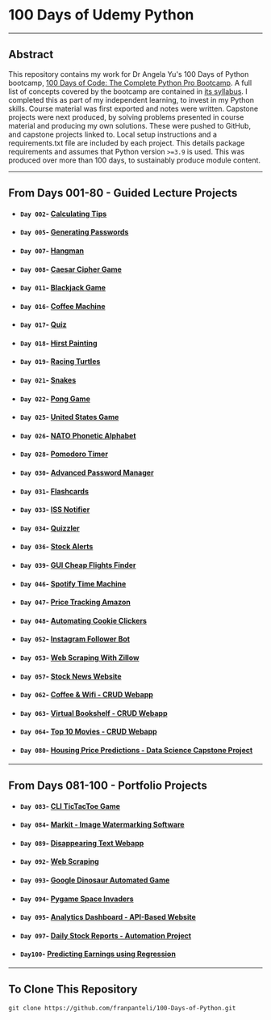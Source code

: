  # 100 Days of Udemy Python 
___ 
## Abstract 
This repository contains my work for Dr Angela Yu's 100 Days of Python bootcamp, [100 Days of Code: The Complete Python Pro Bootcamp](https://www.udemy.com/course/100-days-of-code/?kw=100+day&src=sac&couponCode=ACCAGE0923). A full list of concepts covered by the bootcamp are contained in [its syllabus](https://github.com/franpanteli/100-Days-of-Python/blob/main/syllabus.pdf). I completed this as part of my independent learning, to invest in my Python skills. Course material was first exported and notes were written. Capstone projects were next produced, by solving problems presented in course material and producing my own solutions. These were pushed to GitHub, and capstone projects linked to. Local setup instructions and a requirements.txt file are included by each project. This details package requirements and assumes that Python version `>=3.9` is used. This was produced over more than 100 days, to sustainably produce module content.
___
## From **Days 001-80** - Guided Lecture Projects
- #### `Day 002`- [Calculating Tips](./Days%20001-005/Day_002/)
- #### `Day 005`- [Generating Passwords](./Days%20001-005/Day_005/)
- #### `Day 007`- [Hangman](./Days%20006-010/Day_007/)
- #### `Day 008`- [Caesar Cipher Game](./Days%20006-010/Day_008/)
- #### `Day 011`- [Blackjack Game](./Days%20011-015/Day_011/)
- #### `Day 016`- [Coffee Machine](./Days%20016-020/Day_016/)
- #### `Day 017`- [Quiz](./Days%20016-020/Day_017/)
- #### `Day 018`- [Hirst Painting](./Days%20016-020/Day_018/)
- #### `Day 019`- [Racing Turtles](./Days%20016-020/Day_019/)
- #### `Day 021`- [Snakes](./Days%20021-025/Day_021/)
- #### `Day 022`- [Pong Game](./Days%20021-025/Day_022/)
- #### `Day 025`- [United States Game](./Days%20021-025/Day_025/)
- #### `Day 026`- [NATO Phonetic Alphabet](./Days%20026-030/Day_026/)
- #### `Day 028`- [Pomodoro Timer](./Days%20026-030/Day_028/)
- #### `Day 030`- [Advanced Password Manager](./Days%20026-030/Day_030/)
- #### `Day 031`- [Flashcards](./Days%20031-035/Day_031/)
- #### `Day 033`- [ISS Notifier](./Days%20031-035/Day_033/)
- #### `Day 034`- [Quizzler](./Days%20031-035/Day_034/)
- #### `Day 036`- [Stock Alerts](./Days%20036-040/Day_036/)
- #### `Day 039`- [GUI Cheap Flights Finder](./Days%20036-040/Day_039/)
- #### `Day 046`- [Spotify Time Machine](./Days%20041-046/Day_046/)
- #### `Day 047`- [Price Tracking Amazon](./Days%20047-050/Day_047/)
- #### `Day 048`- [Automating Cookie Clickers](./Days%20047-050/Day_048/)
- #### `Day 052`- [Instagram Follower Bot](./Days%20051-055/Day_052/)
- #### `Day 053`- [Web Scraping With Zillow](./Days%20051-055/Day_053/)
- #### `Day 057`- [Stock News Website](./Days%20056-060/Day_057/)
- #### `Day 062`- [Coffee & Wifi - CRUD Webapp](./Days%20061-065/Day_062/)
- #### `Day 063`- [Virtual Bookshelf - CRUD Webapp](./Days%20061-065/Day_063/)
- #### `Day 064`- [Top 10 Movies - CRUD Webapp](./Days%20061-065/Day_064/)
- #### `Day 080`- [Housing Price Predictions - Data Science Capstone Project](./Days%20076-080/Day_080/)
___
## From **Days 081-100** - Portfolio Projects
- #### `Day 083`- [CLI TicTacToe Game](./Days%20081-085/Day_083/)
- #### `Day 084`- [Markit - Image Watermarking Software](./Days%20081-085/Day_084/)
- #### `Day 089`- [Disappearing Text Webapp](./Days%20086-090/Day_089/)
- #### `Day 092`- [Web Scraping](./Days%20091-095/Day_092/)
- #### `Day 093`- [Google Dinosaur Automated Game](./Days%20091-095/Day_093/)
- #### `Day 094`- [Pygame Space Invaders](./Days%20091-095/Day_094/)
- #### `Day 095`- [Analytics Dashboard - API-Based Website](./Days%20091-095/Day_095/)
- #### `Day 097`- [Daily Stock Reports - Automation Project](./Days%20096-100/Day_097/)
- #### `Day100`- [Predicting Earnings using Regression](./Days%20096-100/Day_100/)
___
## To Clone This Repository 
```
git clone https://github.com/franpanteli/100-Days-of-Python.git

